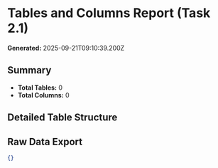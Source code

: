 # Tables and Columns Report (Task 2.1)

**Generated:** 2025-09-21T09:10:39.200Z

## Summary
- **Total Tables:** 0
- **Total Columns:** 0

## Detailed Table Structure



## Raw Data Export

```json
{}
```
